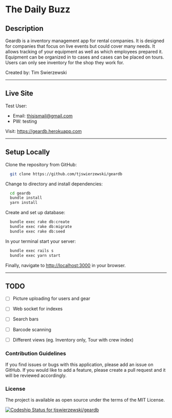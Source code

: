 # The Daily Buzz

## Description

Geardb is a inventory management app for rental companies. It is designed for companies that focus on live events but could cover many needs. It allows tracking of your equipment as well as which employees prepared it. Equipment can be organized in to cases and cases can be placed on tours. Users can only see inventory for the shop they work for.

Created by: Tim Swierzewski

---

## Live Site

Test User:

- Email: thisismail@gmail.com
- PW: testing

Visit: <https://geardb.herokuapp.com>

---

## Setup Locally

Clone the repository from GitHub:

```zsh
  git clone https://github.com/tjswierzewski/geardb
```

Change to directory and install dependencies:

```zsh
  cd geardb
  bundle install
  yarn install
```

Create and set up database:

```zsh
  bundle exec rake db:create
  bundle exec rake db:migrate
  bundle exec rake db:seed
```

In your terminal start your server:

```zsh
  bundle exec rails s
  bundle exec yarn start
```

Finally, navigate to <http://localhost:3000> in your browser.

---

## TODO

- [ ] Picture uploading for users and gear

- [ ] Web socket for indexes

- [ ] Search bars

- [ ] Barcode scanning

- [ ] Different views (eg. Inventory only, Tour with crew index)

### Contribution Guidelines

If you find issues or bugs with this application, please add an issue on GitHub. If you would like to add a feature, please create a pull request and it will be reviewed accordingly.

### License

The project is available as open source under the terms of the MIT License.

[![Codeship Status for tjswierzewski/geardb](https://app.codeship.com/projects/f49c3404-924c-4a9a-af20-33c1185e87fe/status?branch=main)](https://app.codeship.com/projects/443436)
